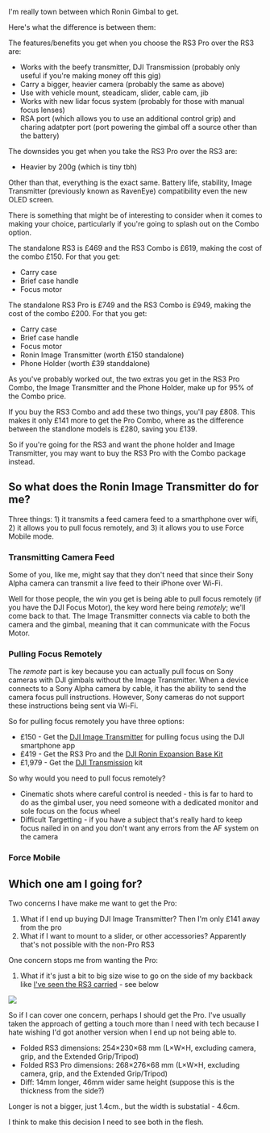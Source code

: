 I'm really town between which Ronin Gimbal to get.

Here's what the difference is between them:

The features/benefits you get when you choose the RS3 Pro over the RS3 are:
- Works with the beefy transmitter, DJI Transmission (probably only useful if you're making money off this gig)
- Carry a bigger, heavier camera (probably the same as above)
- Use with vehicle mount, steadicam, slider, cable cam, jib
- Works with new lidar focus system (probably for those with manual focus lenses)
- RSA port (which allows you to use an additional control grip) and charing adatpter port (port powering the gimbal off a source other than the battery)


The downsides you get when you take the RS3 Pro over the RS3 are:
- Heavier by 200g (which is tiny tbh)

Other than that, everything is the exact same. Battery life, stability, Image Transmitter (previously known as RavenEye) compatibility even the new OLED screen.

There is something that might be of interesting to consider when it comes to making your choice, particularly if you're going to splash out on the Combo option. 

The standalone RS3 is £469 and the RS3 Combo is £619, making the cost of the combo £150. For that you get:
- Carry case
- Brief case handle
- Focus motor

The standalone RS3 Pro is £749 and the RS3 Combo is £949, making the cost of the combo £200. For that you get:
- Carry case
- Brief case handle
- Focus motor
- Ronin Image Transmitter (worth £150 standalone)
- Phone Holder (worth £39 standdalone)

As you've probably worked out, the two extras you get in the RS3 Pro Combo, the Image Transmitter and the Phone Holder, make up for 95% of the Combo price. 

If you buy the RS3 Combo and add these two things, you'll pay £808. This makes it only £141 more to get the Pro Combo, where as the difference between the standlone models is £280, saving you £139.

So if you're going for the RS3 and want the phone holder and Image Transmitter, you may want to buy the RS3 Pro with the Combo package instead.

## So what does the Ronin Image Transmitter do for me?

Three things: 1) it transmits a feed camera feed to a smarthphone over wifi, 2) it allows you to pull focus remotely, and 3) it allows you to use Force Mobile mode.

### Transmitting Camera Feed
Some of you, like me, might say that they don't need that since their Sony Alpha camera can transmit a live feed to their iPhone over Wi-Fi. 

Well for those people, the win you get is being able to pull focus remotely (if you have the DJI Focus Motor), the key word here being _remotely_; we'll come back to that. The Image Transmitter connects via cable to both the camera and the gimbal, meaning that it can communicate with the Focus Motor.

### Pulling Focus Remotely
The _remote_ part is key because you can actually pull focus on Sony cameras with DJI gimbals without the Image Transmitter. When a device connects to a Sony Alpha camera by cable, it has the ability to send the camera focus pull instructions. However, Sony cameras do not support these instructions being sent via Wi-Fi. 

So for pulling focus remotely you have three options:
- £150 - Get the [DJI Image Transmitter](https://store.dji.com/uk/product/ronin-raveneye-image-transmission-system?from=store-nav) for pulling focus using the DJI smartphone app
- £419 - Get the RS3 Pro and the [DJI Ronin Expansion Base Kit](https://store.dji.com/uk/product/ronin-expansion-base-kit)
- £1,979 - Get the [DJI Transmission](https://store.dji.com/uk/product/dji-transmission-combo?vid=116751) kit

So why would you need to pull focus remotely?

- Cinematic shots where careful control is needed - this is far to hard to do as the gimbal user, you need someone with a dedicated monitor and sole focus on the focus wheel
- Difficult Targetting - if you have a subject that's really hard to keep focus nailed in on and you don't want any errors from the AF system on the camera

### Force Mobile


## Which one am I going for?

Two concerns I have make me want to get the Pro:
1. What if I end up buying DJI Image Transmitter? Then I'm only £141 away from the pro
2. What if I want to mount to a slider, or other accessories? Apparently that's not possible with the non-Pro RS3

One concern stops me from wanting the Pro:
1. What if it's just a bit to big size wise to go on the side of my backback like [I've seen the RS3 carried](https://www.youtube.com/watch?v=qKGowtrEvZU) - see below

![](images/ronin-rs3-side-backpack.png)


So if I can cover one concern, perhaps I should get the Pro. I've usually taken the approach of getting a touch more than I need with tech because I hate wishing I'd got another version when I end up not being able to.

- Folded RS3 dimensions: 254×230×68 mm  (L×W×H, excluding camera, grip, and the Extended Grip/Tripod)
- Folded RS3 Pro dimensions: 268×276×68 mm (L×W×H, excluding camera, grip, and the Extended Grip/Tripod)
- Diff: 14mm longer, 46mm wider same height (suppose this is the thickness from the side?)

Longer is not a bigger, just 1.4cm., but the width is substatial - 4.6cm.

I think to make this decision I need to see both in the flesh.